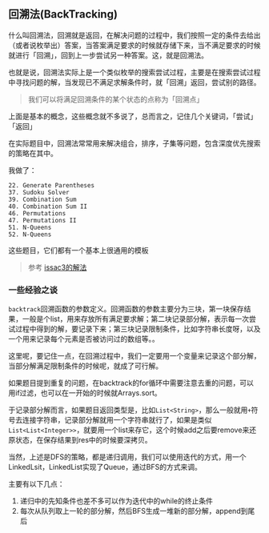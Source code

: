 ## 回溯法(BackTracking)

什么叫回溯法，回溯就是返回，在解决问题的过程中，我们按照一定的条件去给出（或者说枚举出）答案，当答案满足要求的时候就存储下来，当不满足要求的时候就进行「回溯」，回到上一步尝试另一种答案。这，就是回溯法。

也就是说，回溯法实际上是一个类似枚举的搜索尝试过程，主要是在搜索尝试过程中寻找问题的解，当发现已不满足求解条件时，就「回溯」返回，尝试别的路径。

> 我们可以将满足回溯条件的某个状态的点称为「回溯点」



上面是基本的概念，这些概念就不多说了，总而言之，记住几个关键词，「尝试」「返回」

在实际题目中，回溯法常常用来解决组合，排序，子集等问题，包含深度优先搜索的策略在其中。

我做了：

```
22. Generate Parentheses
37. Sudoku Solver
39. Combination Sum
40. Combination Sum II
46. Permutations
47. Permutations II
51. N-Queens
52. N-Queens
```

这些题目，它们都有一个基本上很通用的模板

> 参考 [issac3的解法](https://leetcode.com/problems/combination-sum/discuss/16502/A-general-approach-to-backtracking-questions-in-Java-(Subsets-Permutations-Combination-Sum-Palindrome-Partitioning))



### 一些经验之谈

`backtrack`回溯函数的参数定义。回溯函数的参数主要分为三块，第一块保存结果，一般是个list，用来存放所有满足要求解；第二块记录部分解，表示每一次尝试过程中得到的解，要记录下来；第三块记录限制条件，比如字符串长度呀，以及一个用来记录每个元素是否被访问过的数组等。。

这里呢，要记住一点，在回溯过程中，我们一定要用一个变量来记录这个部分解，当部分解满足限制条件的时候呢，就成了可行解。

如果题目提到重复的问题，在backtrack的for循环中需要注意去重的问题，可以用if过滤，也可以在一开始的时候就Arrays.sort。

于记录部分解而言，如果题目返回类型是，比如`List<String>`，那么一般就用`+`符号去连接字符串，记录部分解就用一个字符串就行了，如果是类似`List<List<Integer>>`，就要用一个list来存它，这个时候add之后要remove来还原状态，在保存结果到res中的时候要深拷贝。





当然，上述是DFS的策略，都是递归调用，我们可以使用迭代的方式，用一个LinkedLsit，LinkedList实现了Queue，通过BFS的方式来调。

主要有以下几点：

1. 递归中的先知条件也差不多可以作为迭代中的while的终止条件
2. 每次从队列取上一轮的部分解，然后BFS生成一堆新的部分解，append到尾后